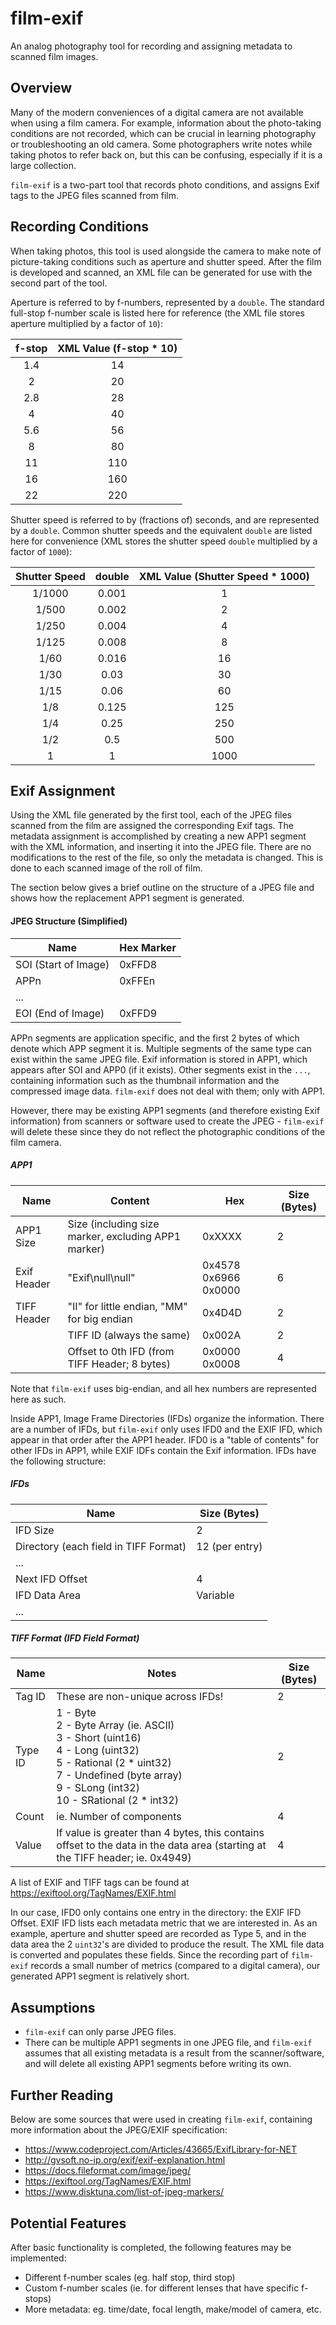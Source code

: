 # film-exif

An analog photography tool for recording and assigning metadata to scanned film images.

## Overview

Many of the modern conveniences of a digital camera are not available when using a film camera. For example, information about the photo-taking conditions are not recorded, which can be crucial in learning photography or troubleshooting an old camera. Some photographers write notes while taking photos to refer back on, but this can be confusing, especially if it is a large collection.

`film-exif` is a two-part tool that records photo conditions, and assigns Exif tags to the JPEG files scanned from film.



## Recording Conditions

When taking photos, this tool is used alongside the camera to make note of picture-taking conditions such as aperture and shutter speed. After the film is developed and scanned, an XML file can be generated for use with the second part of the tool.

Aperture is referred to by f-numbers, represented by a `double`. The standard full-stop f-number scale is listed here for reference (the XML file stores aperture multiplied by a factor of `10`):

| f-stop | XML Value (f-stop * 10) |
| :----: | :---------------------: |
|  1.4   |           14            |
|   2    |           20            |
|  2.8   |           28            |
|   4    |           40            |
|  5.6   |           56            |
|   8    |           80            |
|   11   |           110           |
|   16   |           160           |
|   22   |           220           |

Shutter speed is referred to by (fractions of) seconds, and are represented by a `double`. Common shutter speeds and the equivalent `double` are listed here for convenience (XML stores the shutter speed `double` multiplied by a factor of `1000`):

| Shutter Speed | double | XML Value (Shutter Speed * 1000) |
| :-----------: | :----: | :------------------------------: |
|    1/1000     | 0.001  |                1                 |
|     1/500     | 0.002  |                2                 |
|     1/250     | 0.004  |                4                 |
|     1/125     | 0.008  |                8                 |
|     1/60      | 0.016  |                16                |
|     1/30      |  0.03  |                30                |
|     1/15      |  0.06  |                60                |
|      1/8      | 0.125  |               125                |
|      1/4      |  0.25  |               250                |
|      1/2      |  0.5   |               500                |
|       1       |   1    |               1000               |



## Exif Assignment

Using the XML file generated by the first tool, each of the JPEG files scanned from the film are assigned the corresponding Exif tags. The metadata assignment is accomplished by creating a new APP1 segment with the XML information, and inserting it into the JPEG file. There are no modifications to the rest of the file, so only the metadata is changed. This is done to each scanned image of the roll of film.

The section below gives a brief outline on the structure of a JPEG file and shows how the replacement APP1 segment is generated.



#### JPEG Structure (Simplified)

| Name                 | Hex Marker |
| -------------------- | ---------- |
| SOI (Start of Image) | 0xFFD8     |
| APPn                 | 0xFFEn     |
| ...                  |            |
| EOI (End of Image)   | 0xFFD9     |

APPn segments are application specific, and the first 2 bytes of which denote which APP segment it is. Multiple segments of the same type can exist within the same JPEG file. Exif information is stored in APP1, which appears after SOI and APP0 (if it exists). Other segments exist in the `...`, containing information such as the thumbnail information and the compressed image data. `film-exif` does not deal with them; only with APP1. 

However, there may be existing APP1 segments (and therefore existing Exif information) from scanners or software used to create the JPEG - `film-exif` will delete these since they do not reflect the photographic conditions of the film camera.

##### APP1

| Name        | Content                                             | Hex                  | Size (Bytes) |
| ----------- | --------------------------------------------------- | -------------------- | ------------ |
| APP1 Size   | Size (including size marker, excluding APP1 marker) | 0xXXXX               | 2            |
| Exif Header | "Exif\null\null"                                    | 0x4578 0x6966 0x0000 | 6            |
| TIFF Header | "II" for little endian, "MM" for big endian         | 0x4D4D               | 2            |
|             | TIFF ID (always the same)                           | 0x002A               | 2            |
|             | Offset to 0th IFD (from TIFF Header; 8 bytes)       | 0x0000 0x0008        | 4            |

Note that `film-exif` uses big-endian, and all hex numbers are represented here as such.

Inside APP1, Image Frame Directories (IFDs) organize the information. There are a number of IFDs, but `film-exif` only uses IFD0 and the EXIF IFD, which appear in that order after the APP1 header. IFD0 is a "table of contents" for other IFDs in APP1, while EXIF IDFs contain the Exif information. IFDs have the following structure:

##### IFDs

| Name                                  | Size (Bytes)   |
| ------------------------------------- | -------------- |
| IFD Size                              | 2              |
| Directory (each field in TIFF Format) | 12 (per entry) |
| ...                                   |                |
| Next IFD Offset                       | 4              |
| IFD Data Area                         | Variable       |
| ...                                   |                |

##### TIFF Format (IFD Field Format)

| Name    | Notes                                                        | Size (Bytes) |
| ------- | ------------------------------------------------------------ | ------------ |
| Tag ID  | These are non-unique across IFDs!                            | 2            |
| Type ID | 1 - Byte<br />2 - Byte Array (ie. ASCII)<br />3 - Short (uint16)<br />4 - Long (uint32)<br />5 - Rational (2 * uint32)<br />7 - Undefined (byte array)<br />9 - SLong (int32)<br />10 - SRational (2 * int32) | 2            |
| Count   | ie. Number of components                                     | 4            |
| Value   | If value is greater than 4 bytes, this contains offset to the data in the data area (starting at the TIFF header; ie. 0x4949) | 4            |

A list of EXIF and TIFF tags can be found at https://exiftool.org/TagNames/EXIF.html

In our case, IFD0 only contains one entry in the directory: the EXIF IFD Offset. EXIF IFD lists each metadata metric that we are interested in. As an example, aperture and shutter speed are recorded as Type 5, and in the data area the 2 `uint32`'s are divided to produce the result. The XML file data is converted and populates these fields. Since the recording part of `film-exif` records a small number of metrics (compared to a digital camera), our generated APP1 segment is relatively short.

## Assumptions

- `film-exif` can only parse JPEG files.
- There can be multiple APP1 segments in one JPEG file, and `film-exif` assumes that all existing metadata is a result from the scanner/software, and will delete all existing APP1 segments before writing its own.



## Further Reading

Below are some sources that were used in creating `film-exif`, containing more information about the JPEG/EXIF specification:

- https://www.codeproject.com/Articles/43665/ExifLibrary-for-NET
- http://gvsoft.no-ip.org/exif/exif-explanation.html
- https://docs.fileformat.com/image/jpeg/
- https://exiftool.org/TagNames/EXIF.html
- https://www.disktuna.com/list-of-jpeg-markers/



## Potential Features

After basic functionality is completed, the following features may be implemented:

- Different f-number scales (eg. half stop, third stop)
- Custom f-number scales (ie. for different lenses that have specific f-stops)
- More metadata: eg. time/date, focal length, make/model of camera, etc.